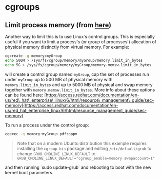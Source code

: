 # cgroups

## Limit process memory (from [here](https://unix.stackexchange.com/questions/44985/limit-memory-usage-for-a-single-linux-process))

Another way to limit this is to use Linux's control groups. This is especially useful if you want to limit a process's (or group of processes') allocation of physical memory distinctly from virtual memory. For example:

```bash
cgcreate -g memory:myGroup
echo 500M > /sys/fs/cgroup/memory/myGroup/memory.limit_in_bytes
echo 5G > /sys/fs/cgroup/memory/myGroup/memory.memsw.limit_in_bytes
```
will create a control group named `myGroup`, cap the set of processes run under `myGroup` up to 500 MB of physical memory with `memory.limit_in_bytes` and up to 5000 MB of physical and swap memory together with `memory.memsw.limit_in_bytes`. More info about these options can be found here: [https://access.redhat.com/documentation/en-us/red\_hat\_enterprise\_linux/6/html/resource\_management\_guide/sec-memory](https://access.redhat.com/documentation/en-us/red_hat_enterprise_linux/6/html/resource_management_guide/sec-memory)

To run a process under the control group:

```bash
cgexec -g memory:myGroup pdftoppm
```
> Note that on a modern Ubuntu distribution this example requires installing the `cgroup-bin` package and editing `/etc/default/grub` to change `GRUB_CMDLINE_LINUX_DEFAULT` to: `GRUB_CMDLINE_LINUX_DEFAULT="cgroup_enable=memory swapaccount=1"`

</div></div>and then running `sudo update-grub` and rebooting to boot with the new kernel boot parameters.